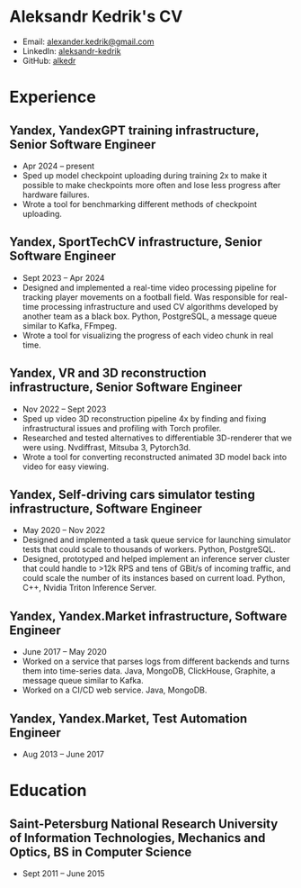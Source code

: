 # Aleksandr Kedrik's CV

- Email: [alexander.kedrik@gmail.com](mailto:alexander.kedrik@gmail.com)
- LinkedIn: [aleksandr-kedrik](https://linkedin.com/in/aleksandr-kedrik)
- GitHub: [alkedr](https://github.com/alkedr)


# Experience

## Yandex, YandexGPT training infrastructure, Senior Software Engineer

- Apr 2024 – present
- Sped up model checkpoint uploading during training 2x to make it possible to make checkpoints more often and lose less progress after hardware failures.
- Wrote a tool for benchmarking different methods of checkpoint uploading.

## Yandex, SportTechCV infrastructure, Senior Software Engineer

- Sept 2023 – Apr 2024
- Designed and implemented a real-time video processing pipeline for tracking player movements on a football field. Was responsible for real-time processing infrastructure and used CV algorithms developed by another team as a black box. Python, PostgreSQL, a message queue similar to Kafka, FFmpeg.
- Wrote a tool for visualizing the progress of each video chunk in real time.

## Yandex, VR and 3D reconstruction infrastructure, Senior Software Engineer

- Nov 2022 – Sept 2023
- Sped up video 3D reconstruction pipeline 4x by finding and fixing infrastructural issues and profiling with Torch profiler.
- Researched and tested alternatives to differentiable 3D-renderer that we were using. Nvdiffrast, Mitsuba 3, Pytorch3d.
- Wrote a tool for converting reconstructed animated 3D model back into video for easy viewing.

## Yandex, Self-driving cars simulator testing infrastructure, Software Engineer

- May 2020 – Nov 2022
- Designed and implemented a task queue service for launching simulator tests that could scale to thousands of workers. Python, PostgreSQL.
- Designed, prototyped and helped implement an inference server cluster that could handle to >12k RPS and tens of GBit/s of incoming traffic, and could scale the number of its instances based on current load. Python, C++, Nvidia Triton Inference Server.

## Yandex, Yandex.Market infrastructure, Software Engineer

- June 2017 – May 2020
- Worked on a service that parses logs from different backends and turns them into time-series data. Java, MongoDB, ClickHouse, Graphite, a message queue similar to Kafka.
- Worked on a CI/CD web service. Java, MongoDB.

## Yandex, Yandex.Market, Test Automation Engineer

- Aug 2013 – June 2017

# Education

## Saint-Petersburg National Research University of Information Technologies, Mechanics and Optics, BS in Computer Science

- Sept 2011 – June 2015

